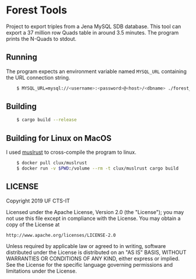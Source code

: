 # Forest Tools

Project to export triples from a Jena MySQL SDB database. This tool can export a 37 million row Quads table in around 3.5 minutes. The program prints the N-Quads to stdout.

## Running

The program expects an environment variable named `MYSQL_URL` containing the URL connection string.

```bash
    $ MYSQL_URL=mysql://<username>:<password>@<host>/<dbname> ./forest_tools >content.nq
```

## Building

```bash
    $ cargo build --release
```

## Building for Linux on MacOS

I used [muslrust](https://github.com/clux/muslrust) to cross-compile the program to linux.

```bash
    $ docker pull clux/muslrust
    $ docker run -v $PWD:/volume --rm -t clux/muslrust cargo build
```

## LICENSE

   Copyright 2019 UF CTS-IT

   Licensed under the Apache License, Version 2.0 (the "License");
   you may not use this file except in compliance with the License.
   You may obtain a copy of the License at

    http://www.apache.org/licenses/LICENSE-2.0

   Unless required by applicable law or agreed to in writing, software
   distributed under the License is distributed on an "AS IS" BASIS,
   WITHOUT WARRANTIES OR CONDITIONS OF ANY KIND, either express or implied.
   See the License for the specific language governing permissions and
   limitations under the License.
